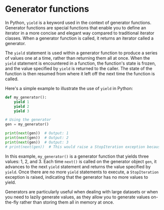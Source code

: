 # Generator functions

In Python, `yield` is a keyword used in the context of generator functions. Generator functions are special functions that enable you to define an iterator in a more concise and elegant way compared to traditional iterator classes. When a generator function is called, it returns an iterator called a generator.

The `yield` statement is used within a generator function to produce a series of values one at a time, rather than returning them all at once. When the `yield` statement is encountered in a function, the function's state is frozen, and the value specified by `yield` is returned to the caller. The state of the function is then resumed from where it left off the next time the function is called.

Here's a simple example to illustrate the use of `yield` in Python:

```python
def my_generator():
    yield 1
    yield 2
    yield 3

# Using the generator
gen = my_generator()

print(next(gen))  # Output: 1
print(next(gen))  # Output: 2
print(next(gen))  # Output: 3
# print(next(gen))  # This would raise a StopIteration exception because the generator has no more values to yield
```

In this example, `my_generator()` is a generator function that yields three values: 1, 2, and 3. Each time `next()` is called on the generator object `gen`, it advances to the next `yield` statement and returns the value specified by `yield`. Once there are no more `yield` statements to execute, a `StopIteration` exception is raised, indicating that the generator has no more values to yield.

Generators are particularly useful when dealing with large datasets or when you need to lazily generate values, as they allow you to generate values on-the-fly rather than storing them all in memory at once.
